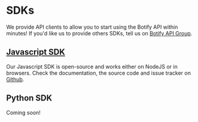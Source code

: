 # SDKs

We provide API clients to allow you to start using the Botify API within minutes! If you'd like us to provide others SDKs, tell us on [Botify API Group](https://groups.google.com/forum/#!forum/botify-api).


## [Javascript SDK](https://github.com/botify-labs/botify-sdk-js)

Our Javascript SDK is open-source and works either on NodeJS or in browsers. Check the documentation, the source code and issue tracker on [Github](https://github.com/botify-labs/botify-sdk-js).


## Python SDK

Coming soon!
